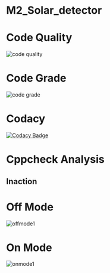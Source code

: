 # M2_Solar_detector
# Code Quality
![code quality](https://api.codiga.io/project/32944/score/svg)
# Code Grade
![code grade](https://api.codiga.io/project/32944/status/svg)
# Codacy
[![Codacy Badge](https://app.codacy.com/project/badge/Grade/71daeddb928348de8d82cabe28e97379)](https://www.codacy.com/gh/rishivardhan01/M2_Solar_detector/dashboard?utm_source=github.com&amp;utm_medium=referral&amp;utm_content=rishivardhan01/M2_Solar_detector&amp;utm_campaign=Badge_Grade)
# Cppcheck Analysis
## Inaction
# Off Mode
![offmode1](https://user-images.githubusercontent.com/63336586/164479119-0732f1b9-1c87-4f9c-b7ea-9177c5bc629e.png)

# On Mode
![onmode1](https://user-images.githubusercontent.com/63336586/164479187-9bbab57d-3a29-4171-9033-44d4c9f4d55b.png)

 
